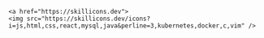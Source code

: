 <p align="center">

    <a href="https://skillicons.dev">
    <img src="https://skillicons.dev/icons?i=js,html,css,react,mysql,java&perline=3,kubernetes,docker,c,vim" />
  </a>
</p>
